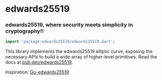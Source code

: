 # edwards25519

### edwards25519, where security meets simplicity in cryptography!!

```dart
import 'package:edwards25519/edwards25519.dart';
```

This library implements the edwards25519 elliptic curve, exposing the necessary APIs to build a wide array of higher-level primitives.
Read the docs at [pub.dev/edwards25519](https://pub.dev/documentation/edwards25519/latest/).

Inspiration: [Go-edwards25519](https://github.com/FiloSottile/edwards25519)
